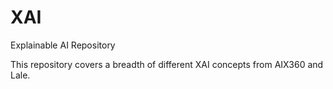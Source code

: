 # XAI
Explainable AI Repository

This repository covers a breadth of different XAI concepts from AIX360 and Lale.
